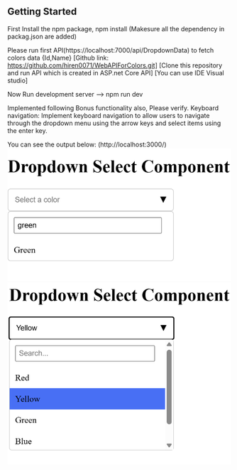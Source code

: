 
## Getting Started

First Install the npm package, npm install
(Makesure all the dependency in packag.json are added)

Please run first API(https://localhost:7000/api/DropdownData) to fetch colors data {Id,Name}
[Github link: https://github.com/hiren0071/WebAPIForColors.git] [Clone this repository and run API which is created in ASP.net Core API]
[You can use IDE Visual studio]

Now Run development server --> npm run dev

Implemented following Bonus functionality also, Please verify.
Keyboard navigation: Implement keyboard navigation to allow users to navigate through the dropdown menu using the arrow keys and select items using the enter key.

You can see the output below: (http://localhost:3000/)
![My Image](SearchDropdown.png)
![My Image](Dropdown.png)









